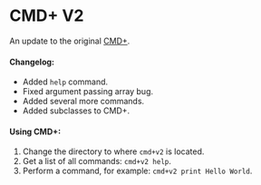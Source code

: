 <h1>CMD+ V2</h1>
<p>An update to the original <a href= "https://www.github.com/TheLegitSlickCoder/cmdplus">CMD+</a>.</p>

<h4>Changelog:</h4>
<ul>
<li>Added <code>help</code> command.</li>
<li>Fixed argument passing array bug.</li>
<li>Added several more commands.</li>
<li>Added subclasses to CMD+.</li>
</ul>

<h4>Using CMD+:</h4>
<ol>
<li>Change the directory to where <code>cmd+v2</code> is located.</li>
<li>Get a list of all commands: <code>cmd+v2 help</code>.</li>
<li>Perform a command, for example: <code>cmd+v2 print Hello World</code>.</li>
</ol>
